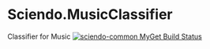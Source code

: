 # Sciendo.MusicClassifier
 Classifier for Music
[![sciendo-common MyGet Build Status](https://www.myget.org/BuildSource/Badge/sciendo-common?identifier=568c058b-6e7a-4aa4-912c-797419a5d15b)](https://www.myget.org/)